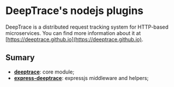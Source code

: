# DeepTrace's nodejs plugins

DeepTrace is a distributed request tracking system for HTTP-based microservices.
You can find more information about it at [https://deeptrace.github.io](https://deeptrace.github.io).


## Sumary

- [**deeptrace**](https://github.com/deep-trace/nodejs-plugins/tree/master/packages/deep-trace): core module;
- [**express-deeptrace**](https://github.com/deep-trace/nodejs-plugins/tree/master/packages/express-deeptrace): expressjs middleware and helpers;
